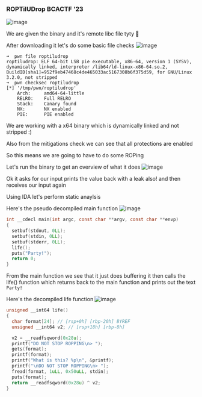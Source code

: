 <h3> ROPTilUDrop BCACTF '23 </h3>

![image](https://github.com/h4ckyou/h4ckyou.github.io/assets/127159644/c3ffa0b4-7f30-41c7-a299-d1dc8017ab83)

We are given the binary and it's remote libc file tyty 💙

After downloading it let's do some basic file checks
![image](https://github.com/h4ckyou/h4ckyou.github.io/assets/127159644/d1b672f8-eb02-4ada-b99f-4b8539537700)

```
➜  pwn file roptiludrop
roptiludrop: ELF 64-bit LSB pie executable, x86-64, version 1 (SYSV), dynamically linked, interpreter /lib64/ld-linux-x86-64.so.2, BuildID[sha1]=952f9eb47468c4de465033ac5167308b6f375d59, for GNU/Linux 3.2.0, not stripped
➜  pwn checksec roptiludrop 
[*] '/tmp/pwn/roptiludrop'
    Arch:     amd64-64-little
    RELRO:    Full RELRO
    Stack:    Canary found
    NX:       NX enabled
    PIE:      PIE enabled
```

We are working with a x64 binary which is dynamically linked and not stripped :)

Also from the mitigations check we can see that all protections are enabled 

So this means we are going to have to do some ROPing

Let's run the binary to get an overview of what it does
![image](https://github.com/h4ckyou/h4ckyou.github.io/assets/127159644/7641ddf1-c22d-4fa3-a59a-3c9cc88cd346)

Ok it asks for our input prints the value back with a leak also! and then receives our input again

Using IDA let's perform static anaylsis

Here's the pseudo decompiled main function
![image](https://github.com/h4ckyou/h4ckyou.github.io/assets/127159644/aed347cb-2d2f-43b3-9a4f-568f0436a33b)

```c
int __cdecl main(int argc, const char **argv, const char **envp)
{
  setbuf(stdout, 0LL);
  setbuf(stdin, 0LL);
  setbuf(stderr, 0LL);
  life();
  puts("Party!");
  return 0;
}
```

From the main function we see that it just does buffering it then calls the life() function which returns back to the main function and prints out the text `Party!`

Here's the decompiled life function
![image](https://github.com/h4ckyou/h4ckyou.github.io/assets/127159644/83ab3d49-82f8-4ea3-9d8e-875c86fc909a)

```c
unsigned __int64 life()
{
  char format[24]; // [rsp+0h] [rbp-20h] BYREF
  unsigned __int64 v2; // [rsp+18h] [rbp-8h]

  v2 = __readfsqword(0x28u);
  printf("DO NOT STOP ROPPING\n> ");
  gets(format);
  printf(format);
  printf("What is this? %p\n", &printf);
  printf("\nDO NOT STOP ROPPING\n> ");
  fread(format, 1uLL, 0x50uLL, stdin);
  puts(format);
  return __readfsqword(0x28u) ^ v2;
}
```

